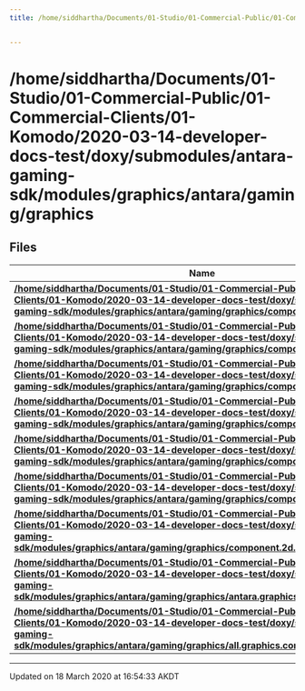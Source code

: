 ```yaml
---
title: /home/siddhartha/Documents/01-Studio/01-Commercial-Public/01-Commercial-Clients/01-Komodo/2020-03-14-developer-docs-test/doxy/submodules/antara-gaming-sdk/modules/graphics/antara/gaming/graphics


---
```


# /home/siddhartha/Documents/01-Studio/01-Commercial-Public/01-Commercial-Clients/01-Komodo/2020-03-14-developer-docs-test/doxy/submodules/antara-gaming-sdk/modules/graphics/antara/gaming/graphics






## Files

| Name           |
| -------------- |
| **[/home/siddhartha/Documents/01-Studio/01-Commercial-Public/01-Commercial-Clients/01-Komodo/2020-03-14-developer-docs-test/doxy/submodules/antara-gaming-sdk/modules/graphics/antara/gaming/graphics/component.text.hpp](Files/component_8text_8hpp.md#file-component.text.hpp)**  |
| **[/home/siddhartha/Documents/01-Studio/01-Commercial-Public/01-Commercial-Clients/01-Komodo/2020-03-14-developer-docs-test/doxy/submodules/antara-gaming-sdk/modules/graphics/antara/gaming/graphics/component.text.cpp](Files/component_8text_8cpp.md#file-component.text.cpp)**  |
| **[/home/siddhartha/Documents/01-Studio/01-Commercial-Public/01-Commercial-Clients/01-Komodo/2020-03-14-developer-docs-test/doxy/submodules/antara-gaming-sdk/modules/graphics/antara/gaming/graphics/component.sprite.hpp](Files/component_8sprite_8hpp.md#file-component.sprite.hpp)**  |
| **[/home/siddhartha/Documents/01-Studio/01-Commercial-Public/01-Commercial-Clients/01-Komodo/2020-03-14-developer-docs-test/doxy/submodules/antara-gaming-sdk/modules/graphics/antara/gaming/graphics/component.layer.hpp](Files/component_8layer_8hpp.md#file-component.layer.hpp)**  |
| **[/home/siddhartha/Documents/01-Studio/01-Commercial-Public/01-Commercial-Clients/01-Komodo/2020-03-14-developer-docs-test/doxy/submodules/antara-gaming-sdk/modules/graphics/antara/gaming/graphics/component.color.hpp](Files/component_8color_8hpp.md#file-component.color.hpp)**  |
| **[/home/siddhartha/Documents/01-Studio/01-Commercial-Public/01-Commercial-Clients/01-Komodo/2020-03-14-developer-docs-test/doxy/submodules/antara-gaming-sdk/modules/graphics/antara/gaming/graphics/component.canvas.hpp](Files/component_8canvas_8hpp.md#file-component.canvas.hpp)**  |
| **[/home/siddhartha/Documents/01-Studio/01-Commercial-Public/01-Commercial-Clients/01-Komodo/2020-03-14-developer-docs-test/doxy/submodules/antara-gaming-sdk/modules/graphics/antara/gaming/graphics/component.2d.render.texture.hpp](Files/component_82d_8render_8texture_8hpp.md#file-component.2d.render.texture.hpp)**  |
| **[/home/siddhartha/Documents/01-Studio/01-Commercial-Public/01-Commercial-Clients/01-Komodo/2020-03-14-developer-docs-test/doxy/submodules/antara-gaming-sdk/modules/graphics/antara/gaming/graphics/antara.graphics.component.text.cpp](Files/antara_8graphics_8component_8text_8cpp.md#file-antara.graphics.component.text.cpp)**  |
| **[/home/siddhartha/Documents/01-Studio/01-Commercial-Public/01-Commercial-Clients/01-Komodo/2020-03-14-developer-docs-test/doxy/submodules/antara-gaming-sdk/modules/graphics/antara/gaming/graphics/all.graphics.components.hpp](Files/all_8graphics_8components_8hpp.md#file-all.graphics.components.hpp)**  |

















-------------------------------

Updated on 18 March 2020 at 16:54:33 AKDT
